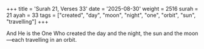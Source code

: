 +++
title = 'Surah 21, Verses 33'
date = '2025-08-30'
weight = 2516
surah = 21
ayah = 33
tags = ["created", "day", "moon", "night", "one", "orbit", "sun", "travelling"]
+++

And He is the One Who created the day and the night, the sun and the moon—each travelling in an orbit.